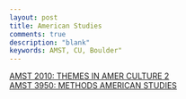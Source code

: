 ```yaml
---
layout: post
title: American Studies
comments: true
description: "blank"
keywords: AMST, CU, Boulder"
---
```

<body>
	<div><a href="../pages/AMST-2010">AMST 2010: THEMES IN AMER CULTURE 2</a></div>
	<div><a href="../pages/AMST-3950">AMST 3950: METHODS AMERICAN STUDIES</a></div>
</body>